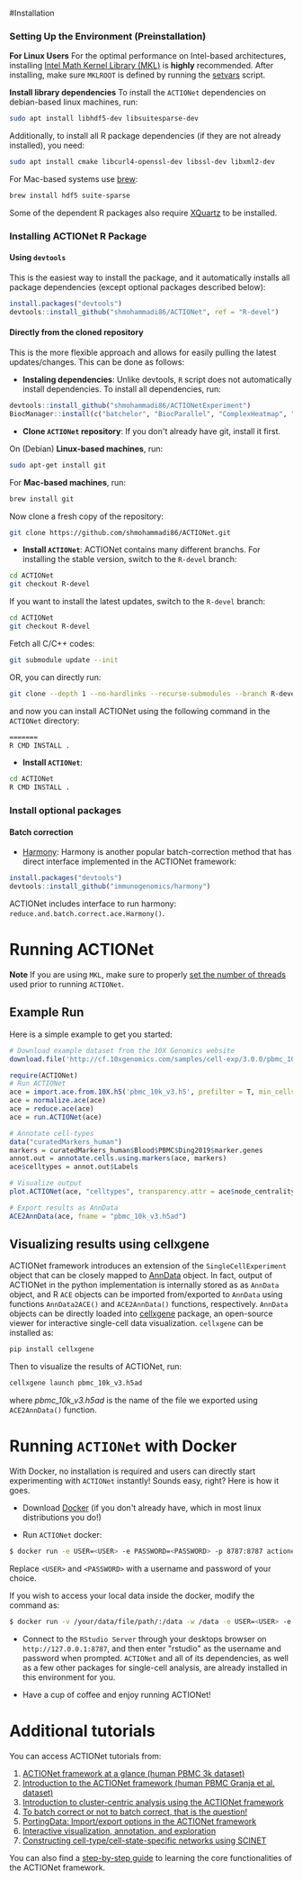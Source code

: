 #Installation

### Setting Up the Environment (Preinstallation)

**For Linux Users**
For the optimal performance on Intel-based architectures, installing [Intel Math Kernel Library (MKL)](https://software.intel.com/content/www/us/en/develop/articles/intel-math-kernel-library-intel-mkl-2020-install-guide.html) is **highly** recommended. After installing, make sure `MKLROOT` is defined by running the [setvars](https://software.intel.com/content/www/us/en/develop/documentation/using-configuration-file-for-setvars-sh/top.html) script.

**Install library dependencies**
To install the `ACTIONet` dependencies on debian-based linux machines, run:

```bash
sudo apt install libhdf5-dev libsuitesparse-dev
```

Additionally, to install all R package dependencies (if they are not already installed), you need:

```bash
sudo apt install cmake libcurl4-openssl-dev libssl-dev libxml2-dev 
```

For Mac-based systems use [brew](https://brew.sh/):

```bash
brew install hdf5 suite-sparse
```

Some of the dependent R packages also require [XQuartz](https://www.xquartz.org) to be installed.

### Installing ACTIONet R Package

#### Using `devtools`

This is the easiest way to install the package, and it automatically installs all package dependencies (except optional packages described below):

```r
install.packages("devtools")
devtools::install_github("shmohammadi86/ACTIONet", ref = "R-devel")

```

#### Directly from the cloned repository

This is the more flexible approach and allows for easily pulling the latest updates/changes. This can be done as follows:

- **Instaling dependencies**: Unlike devtools, `R` script does not automatically install dependencies. To install all dependencies, run:

```r
devtools::install_github("shmohammadi86/ACTIONetExperiment")
BiocManager::install(c("batchelor", "BiocParallel", "ComplexHeatmap", "ggplot2", "ggpubr", "ggrepel", "gplots", "grid", "hdf5r", "Matrix", "matrixStats", "pals", "plotly", "RColorBrewer", "Rcpp", "RcppArmadillo", "seriation", "SingleCellExperiment"),ask=F)
```

- **Clone `ACTIONet` repository**:
  If you don't already have git, install it first.

On (Debian) **Linux-based machines**, run:

```bash
sudo apt-get install git
```

For **Mac-based machines**, run:

```bash
brew install git
```

Now clone a fresh copy of the repository:

```bash
git clone https://github.com/shmohammadi86/ACTIONet.git
```

- **Install `ACTIONet`**:
  ACTIONet contains many different branchs. For installing the stable version, switch to the `R-devel` branch:

```bash
cd ACTIONet
git checkout R-devel
```

If you want to install the latest updates, switch to the `R-devel` branch:

```bash
cd ACTIONet
git checkout R-devel
```

Fetch all C/C++ codes:

```bash
git submodule update --init
```

OR, you can directly run:

```bash
git clone --depth 1 --no-hardlinks --recurse-submodules --branch R-devel https://github.com/shmohammadi86/ACTIONet.git ACTIONet
```

and now you can install ACTIONet using the following command in the `ACTIONet` directory:

```bash
=======
R CMD INSTALL .
```

- **Install `ACTIONet`**:

```bash
cd ACTIONet
R CMD INSTALL .
```

### Install optional packages

#### Batch correction

- [Harmony](https://github.com/immunogenomics/harmony): Harmony is another popular batch-correction method that has direct interface implemented in the ACTIONet framework:

```r
install.packages("devtools")
devtools::install_github("immunogenomics/harmony")
```

ACTIONet includes interface to run harmony: `reduce.and.batch.correct.ace.Harmony()`.

# Running ACTIONet

**Note** If you are using `MKL`, make sure to properly [set the number of threads](https://software.intel.com/content/www/us/en/develop/documentation/mkl-macos-developer-guide/top/managing-performance-and-memory/improving-performance-with-threading/techniques-to-set-the-number-of-threads.html) used prior to running `ACTIONet`.

## Example Run

Here is a simple example to get you started:

```r
# Download example dataset from the 10X Genomics website
download.file('http://cf.10xgenomics.com/samples/cell-exp/3.0.0/pbmc_10k_v3/pbmc_10k_v3_filtered_feature_bc_matrix.h5', 'pbmc_10k_v3.h5')

require(ACTIONet)
# Run ACTIONet
ace = import.ace.from.10X.h5('pbmc_10k_v3.h5', prefilter = T, min_cells_per_feat = 0.01, min_feats_per_cell = 1000)
ace = normalize.ace(ace)
ace = reduce.ace(ace)
ace = run.ACTIONet(ace)

# Annotate cell-types
data("curatedMarkers_human")
markers = curatedMarkers_human$Blood$PBMC$Ding2019$marker.genes
annot.out = annotate.cells.using.markers(ace, markers)
ace$celltypes = annot.out$Labels

# Visualize output
plot.ACTIONet(ace, "celltypes", transparency.attr = ace$node_centrality)

# Export results as AnnData
ACE2AnnData(ace, fname = "pbmc_10k_v3.h5ad")
```

## Visualizing results using cellxgene

ACTIONet framework introduces an extension of the `SingleCellExperiment` object that can be closely mapped to [AnnData](https://anndata.readthedocs.io/en/stable/index.html) object. In fact, output of ACTIONet in the python implementation is internally stored as as `AnnData` object, and R `ACE` objects can be imported from/exported to `AnnData` using functions `AnnData2ACE()` and `ACE2AnnData()` functions, respectively. `AnnData` objects can be directly loaded into [cellxgene](https://github.com/chanzuckerberg/cellxgene) package, an open-source viewer for interactive single-cell data visualization. `cellxgene` can be installed as:

```bash
pip install cellxgene

```

Then to visualize the results of ACTIONet, run:

```bash
cellxgene launch pbmc_10k_v3.h5ad
```

where _pbmc_10k_v3.h5ad_ is the name of the file we exported using `ACE2AnnData()` function.

# Running `ACTIONet` with Docker

With Docker, no installation is required and users can directly start experimenting with `ACTIONet` instantly! Sounds easy, right? Here is how it goes.

- Download [Docker](https://store.docker.com/search?offering=community&type=edition) (if you don't already have, which in most linux distributions you do!)

- Run `ACTIONet` docker:

```bash
$ docker run -e USER=<USER> -e PASSWORD=<PASSWORD> -p 8787:8787 actionet/actionet:mini
```

Replace `<USER>` and `<PASSWORD>` with a username and password of your choice.

If you wish to access your local data inside the docker, modify the command as:

```bash
$ docker run -v /your/data/file/path/:/data -w /data -e USER=<USER> -e PASSWORD=<PASSWORD> -p 8787:8787 actionet/actionet:mini
```

- Connect to the `RStudio Server` through your desktops browser on `http://127.0.0.1:8787`, and then enter "rstudio" as the username and password when prompted. `ACTIONet` and all of its dependencies, as well as a few other packages for single-cell analysis, are already installed in this environment for you.

- Have a cup of coffee and enjoy running ACTIONet!

# Additional tutorials

You can access ACTIONet tutorials from:

1. [ACTIONet framework at a glance (human PBMC 3k dataset)](http://compbio.mit.edu/ACTIONet/tutorials/mini_intro.html)
2. [Introduction to the ACTIONet framework (human PBMC Granja et al. dataset)](http://compbio.mit.edu/ACTIONet/tutorials/intro.html)
3. [Introduction to cluster-centric analysis using the ACTIONet framework](http://compbio.mit.edu/ACTIONet/tutorials/clustering.html)
4. [To batch correct or not to batch correct, that is the question!](http://compbio.mit.edu/ACTIONet/tutorials/batch.html)
5. [PortingData: Import/export options in the ACTIONet framework](http://compbio.mit.edu/ACTIONet/tutorials/porting_data.html)
6. [Interactive visualization, annotation, and exploration](http://compbio.mit.edu/ACTIONet/tutorials/annotation.html)
7. [Constructing cell-type/cell-state-specific networks using SCINET](http://compbio.mit.edu/ACTIONet/tutorials/scinet.html)

You can also find a [step-by-step guide](http://compbio.mit.edu/ACTIONet/tutorials/guide.html) to learning the core functionalities of the ACTIONet framework.
